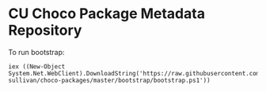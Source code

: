 # CU Choco Package Metadata Repository

To run bootstrap:

    iex ((New-Object System.Net.WebClient).DownloadString('https://raw.githubusercontent.com/marty-sullivan/choco-packages/master/bootstrap/bootstrap.ps1'))

